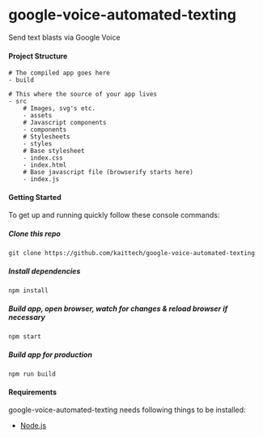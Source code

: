 # google-voice-automated-texting
Send text blasts via Google Voice

#### Project Structure
```
# The compiled app goes here
- build

# This where the source of your app lives
- src
    # Images, svg's etc.
    - assets
    # Javascript components
    - components
    # Stylesheets
    - styles
    # Base stylesheet
    - index.css
    - index.html
    # Base javascript file (browserify starts here)
    - index.js
```


#### Getting Started
To get up and running quickly follow these console commands:

##### Clone this repo
`git clone https://github.com/kaittech/google-voice-automated-texting`

##### Install dependencies
`npm install`

#####  Build app, open browser, watch for changes &amp; reload browser if necessary
`npm start`

##### Build app for production
`npm run build`


#### Requirements
google-voice-automated-texting needs following things to be installed:

- [Node.js](https://nodejs.org)
